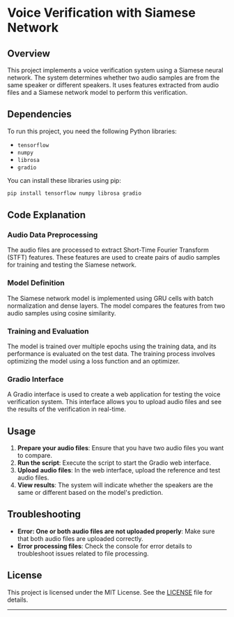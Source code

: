 

# Voice Verification with Siamese Network

## Overview

This project implements a voice verification system using a Siamese neural network. The system determines whether two audio samples are from the same speaker or different speakers. It uses features extracted from audio files and a Siamese network model to perform this verification.

## Dependencies

To run this project, you need the following Python libraries:
- `tensorflow`
- `numpy`
- `librosa`
- `gradio`

You can install these libraries using pip:

```bash
pip install tensorflow numpy librosa gradio
```

## Code Explanation

### Audio Data Preprocessing

The audio files are processed to extract Short-Time Fourier Transform (STFT) features. These features are used to create pairs of audio samples for training and testing the Siamese network.

### Model Definition

The Siamese network model is implemented using GRU cells with batch normalization and dense layers. The model compares the features from two audio samples using cosine similarity.

### Training and Evaluation

The model is trained over multiple epochs using the training data, and its performance is evaluated on the test data. The training process involves optimizing the model using a loss function and an optimizer.

### Gradio Interface

A Gradio interface is used to create a web application for testing the voice verification system. This interface allows you to upload audio files and see the results of the verification in real-time.

## Usage

1. **Prepare your audio files**: Ensure that you have two audio files you want to compare.
2. **Run the script**: Execute the script to start the Gradio web interface.
3. **Upload audio files**: In the web interface, upload the reference and test audio files.
4. **View results**: The system will indicate whether the speakers are the same or different based on the model's prediction.

## Troubleshooting

- **Error: One or both audio files are not uploaded properly**: Make sure that both audio files are uploaded correctly.
- **Error processing files**: Check the console for error details to troubleshoot issues related to file processing.

## License

This project is licensed under the MIT License. See the [LICENSE](LICENSE) file for details.

---

